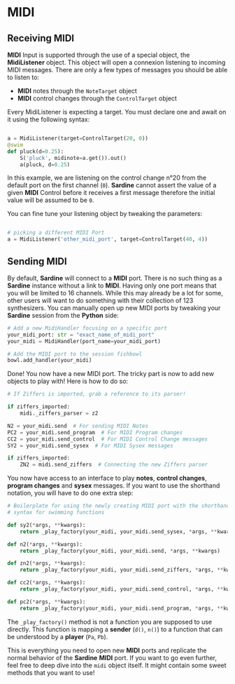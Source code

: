 # MIDI

## Receiving MIDI

**MIDI** Input is supported through the use of a special object, the **MidiListener** object. This object will open a connexion listening to incoming MIDI messages. There are only a few types of messages you should be able to listen to:

- **MIDI** notes through the `NoteTarget` object
- **MIDI** control changes through the `ControlTarget` object

Every MidiListener is expecting a target. You must declare one and await on it using the following syntax:

```python

a = MidiListener(target=ControlTarget(20, 0))
@swim
def pluck(d=0.25):
    S('pluck', midinote=a.get()).out()
    a(pluck, d=0.25)
```

In this example, we are listening on the control change n°20 from the default port on the first channel (`0`). **Sardine** cannot assert the value of a given **MIDI** Control before it receives a first message therefore the initial value will be assumed to be `0`.

You can fine tune your listening object by tweaking the parameters:

```python

# picking a different MIDI Port
a = MidiListener('other_midi_port', target=ControlTarget(40, 4))
```

## Sending MIDI

By default, **Sardine** will connect to a **MIDI** port. There is no such thing as a **Sardine** instance without a link to **MIDI**. Having only one port means that you will be limited to 16 channels. While this may already be a lot for some, other users will want to do something with their collection of 123 synthesizers. You can manually open up new MIDI ports by tweaking your **Sardine** session from the **Python** side:

```python
# Add a new MidiHandler focusing on a specific port
your_midi_port: str = "exact_name_of_midi_port"
your_midi = MidiHandler(port_name=your_midi_port)

# Add the MIDI port to the session fishbowl
bowl.add_handler(your_midi)
```

Done! You now have a new MIDI port. The tricky part is now to add new objects to play with! Here is how to do so:
```python
# If Ziffers is imported, grab a reference to its parser!

if ziffers_imported:
    midi._ziffers_parser = z2

N2 = your_midi.send  # For sending MIDI Notes
PC2 = your_midi.send_program  # For MIDI Program changes
CC2 = your_midi.send_control  # For MIDI Control Change messages
SY2 = your_midi.send_sysex  # For MIDI Sysex messages

if ziffers_imported:
    ZN2 = midi.send_ziffers  # Connecting the new Ziffers parser
```
You now have access to an interface to play **notes**, **control changes**, **program changes** and **sysex** messages. If you want to use the shorthand notation, you will have to do one extra step:

```python
# Boilerplate for using the newly creating MIDI port with the shorthand
# syntax for swimming functions

def sy2(*args, **kwargs):
    return _play_factory(your_midi, your_midi.send_sysex, *args, **kwargs)

def n2(*args, **kwargs):
    return _play_factory(your_midi, your_midi.send, *args, **kwargs)

def zn2(*args, **kwargs):
    return _play_factory(your_midi, your_midi.send_ziffers, *args, **kwargs)

def cc2(*args, **kwargs):
    return _play_factory(your_midi, your_midi.send_control, *args, **kwargs)

def pc2(*args, **kwargs):
    return _play_factory(your_midi, your_midi.send_program, *args, **kwargs)
```

The `_play_factory()` method is not a function you are supposed to use directly. This function is mapping a **sender** (`d()`, `n()`) to a function that can be understood by a **player** (`Pa`, `Pb`).

This is everything you need to open new **MIDI** ports and replicate the normal behavior of the **Sardine** **MIDI** port. If you want to go even further, feel free to deep dive into the `midi` object itself. It might contain some sweet methods that you want to use!



